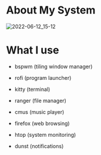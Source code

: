 
# About My System <a name="About"></a>

![2022-06-12_15-12](https://user-images.githubusercontent.com/95656575/173234930-7705450c-dc18-455a-b61c-86bee97e1259.png)

# What I use

- bspwm (tiling window manager)
  
- rofi (program launcher)
  
- kitty (terminal)
  
- ranger (file manager)
  
- cmus (music player)
  
- firefox (web browsing)
  
- htop (system monitoring)
  
- dunst (notifications)
